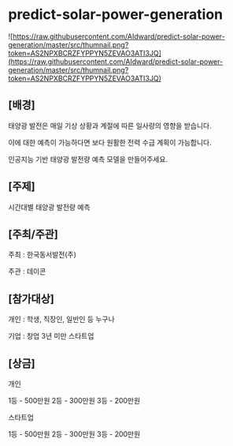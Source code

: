 # predict-solar-power-generation

![https://raw.githubusercontent.com/AIdward/predict-solar-power-generation/master/src/thumnail.png?token=AS2NPXBCRZFYPPYN5ZEVAO3ATI3JQ](https://raw.githubusercontent.com/AIdward/predict-solar-power-generation/master/src/thumnail.png?token=AS2NPXBCRZFYPPYN5ZEVAO3ATI3JQ)

## **[배경]**

태양광 발전은 매일 기상 상황과 계절에 따른 일사량의 영향을 받습니다.

이에 대한 예측이 가능하다면 보다 원활한 전력 수급 계획이 가능합니다.

인공지능 기반 태양광 발전량 예측 모델을 만들어주세요.

## **[주제]**

시간대별 태양광 발전량 예측

## **[주최/주관]**

주최 : 한국동서발전(주)

주관 : 데이콘

## **[참가대상]**

개인 : 학생, 직장인, 일반인 등 누구나

기업 : 창업 3년 미만 스타트업

## **[상금]**

개인

1등 - 500만원  2등 - 300만원  3등 - 200만원

스타트업

1등 - 500만원  2등 - 300만원  3등 - 200만원
